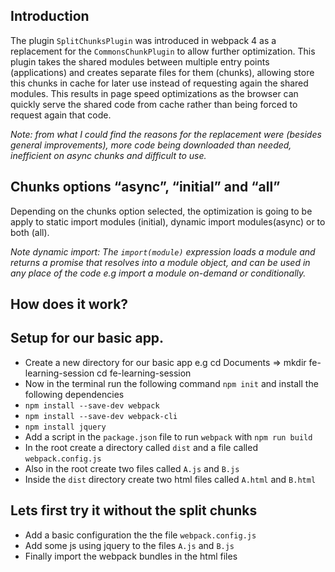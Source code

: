 ## Introduction

The plugin `SplitChunksPlugin` was introduced in webpack 4 as a replacement for the `CommonsChunkPlugin` to allow further optimization.
This plugin takes the shared modules between multiple entry points (applications) and creates separate files for them (chunks), allowing store this chunks in cache for later use instead of requesting again the shared modules.
This results in page speed optimizations as the browser can quickly serve the shared code from cache rather than being forced to request again that code.

*Note: from what I could find the reasons for the replacement were (besides general improvements),
more code being downloaded than needed, inefficient on async chunks and difficult to use.*

## Chunks options “async”, “initial” and “all”
Depending on the chunks option selected, the optimization is going to be apply to static import modules (initial), dynamic import modules(async) or to both (all).

*Note dynamic import: The `import(module)` expression loads a module and returns a promise that resolves into a module object, and can be used in any place of the code e.g import a module on-demand or conditionally.*

## How does it work?

## Setup for our basic app.
- Create a new directory for our basic app e.g cd Documents => mkdir fe-learning-session cd fe-learning-session
- Now in the terminal run the following command `npm init` and install the following dependencies
- `npm install --save-dev webpack`
- `npm install --save-dev webpack-cli`
- `npm install jquery`
- Add a script in the `package.json` file to run `webpack` with `npm run build`
- In the root create a directory called `dist` and a file called `webpack.config.js`
- Also in the root create two files called `A.js` and `B.js`
- Inside the `dist` directory create two html files called `A.html` and `B.html`

## Lets first try it without the split chunks
- Add a basic configuration the the file `webpack.config.js`
- Add some js using jquery to the files `A.js` and `B.js`
- Finally import the webpack bundles in the html files
